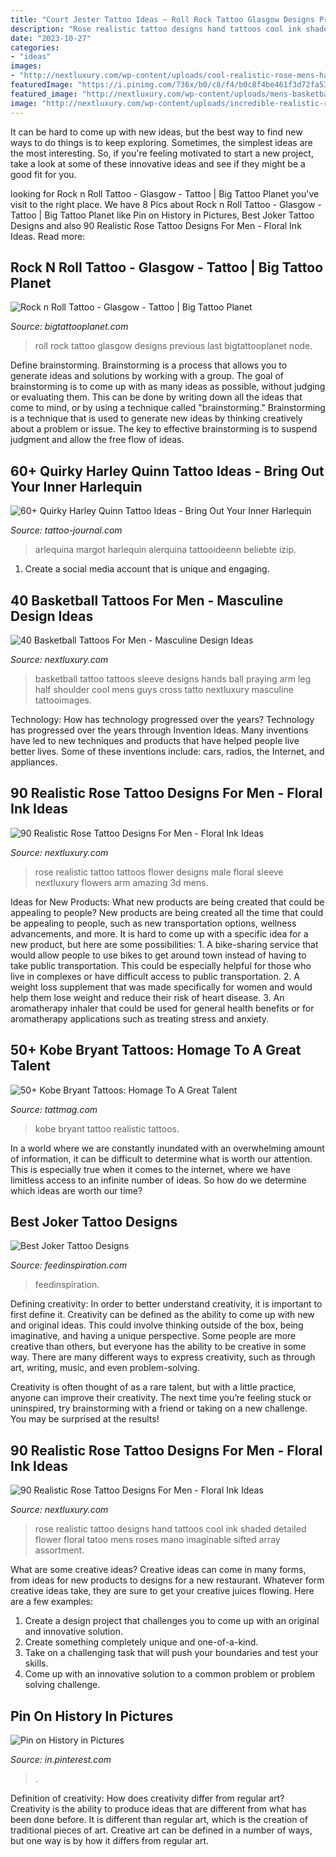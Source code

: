 ```yaml
---
title: "Court Jester Tattoo Ideas ~ Roll Rock Tattoo Glasgow Designs Previous Last Bigtattooplanet Node"
description: "Rose realistic tattoo designs hand tattoos cool ink shaded detailed flower floral tatoo mens roses mano imaginable sifted array assortment"
date: "2023-10-27"
categories:
- "ideas"
images:
- "http://nextluxury.com/wp-content/uploads/cool-realistic-rose-mens-hand-tattoo-with-shaded-design.jpg"
featuredImage: "https://i.pinimg.com/736x/b0/c8/f4/b0c8f4be461f3d72fa53cedae8577ae2.jpg"
featured_image: "http://nextluxury.com/wp-content/uploads/mens-basketball-tattoo-ideas-on-arm.jpg"
image: "http://nextluxury.com/wp-content/uploads/incredible-realistic-red-rose-flower-male-arm-tattoos.jpg"
---
```



It can be hard to come up with new ideas, but the best way to find new ways to do things is to keep exploring. Sometimes, the simplest ideas are the most interesting. So, if you're feeling motivated to start a new project, take a look at some of these innovative ideas and see if they might be a good fit for you.

	

		
looking for Rock n Roll Tattoo - Glasgow - Tattoo | Big Tattoo Planet you've visit to the right place. We have 8 Pics about Rock n Roll Tattoo - Glasgow - Tattoo | Big Tattoo Planet like Pin on History in Pictures, Best Joker Tattoo Designs and also 90 Realistic Rose Tattoo Designs For Men - Floral Ink Ideas. Read more:
		
    
## Rock N Roll Tattoo - Glasgow - Tattoo | Big Tattoo Planet

<img loading=lazy src="https://www.bigtattooplanet.com/sites/default/files/imagecache/aspect4col3col/5/node_gallery_image/56011/z0101.jpg" onerror="this.onerror=null;this.src='https://tse4.mm.bing.net/th?id=OIP.0c6U89p8hKBKmJgVVJqrewHaJ3&amp;pid=15.1';" alt="Rock n Roll Tattoo - Glasgow - Tattoo | Big Tattoo Planet">

_Source: bigtattooplanet.com_

>roll rock tattoo glasgow designs previous last bigtattooplanet node. 

	

Define brainstorming.
Brainstorming is a process that allows you to generate ideas and solutions by working with a group. The goal of brainstorming is to come up with as many ideas as possible, without judging or evaluating them. This can be done by writing down all the ideas that come to mind, or by using a technique called "brainstorming." Brainstorming is a technique that is used to generate new ideas by thinking creatively about a problem or issue. The key to effective brainstorming is to suspend judgment and allow the free flow of ideas.

    
## 60+ Quirky Harley Quinn Tattoo Ideas - Bring Out Your Inner Harlequin

<img loading=lazy src="https://tattoo-journal.com/wp-content/uploads/2017/01/Harley-Quinn-Tattoo-46-768x768.jpg" onerror="this.onerror=null;this.src='https://tse1.mm.bing.net/th?id=OIP.5sP5EwOekZDgHJj1AYo4egHaHa&amp;pid=15.1';" alt="60+ Quirky Harley Quinn Tattoo Ideas - Bring Out Your Inner Harlequin">

_Source: tattoo-journal.com_

>arlequina margot harlequin alerquina tattooideenn beliebte izip. 

	

1. Create a social media account that is unique and engaging.

    
## 40 Basketball Tattoos For Men - Masculine Design Ideas

<img loading=lazy src="http://nextluxury.com/wp-content/uploads/mens-basketball-tattoo-ideas-on-arm.jpg" onerror="this.onerror=null;this.src='https://tse2.mm.bing.net/th?id=OIP.-zRVoJhSUchnNKctYDIQUQHaJQ&amp;pid=15.1';" alt="40 Basketball Tattoos For Men - Masculine Design Ideas">

_Source: nextluxury.com_

>basketball tattoo tattoos sleeve designs hands ball praying arm leg half shoulder cool mens guys cross tatto nextluxury masculine tattooimages. 

	

Technology: How has technology progressed over the years?
Technology has progressed over the years through Invention Ideas. Many inventions have led to new techniques and products that have helped people live better lives. Some of these inventions include: cars, radios, the Internet, and appliances.

    
## 90 Realistic Rose Tattoo Designs For Men - Floral Ink Ideas

<img loading=lazy src="http://nextluxury.com/wp-content/uploads/incredible-realistic-red-rose-flower-male-arm-tattoos.jpg" onerror="this.onerror=null;this.src='https://tse4.mm.bing.net/th?id=OIP.na9RNlwFy1Zcs6SZ-KMVVAHaGr&amp;pid=15.1';" alt="90 Realistic Rose Tattoo Designs For Men - Floral Ink Ideas">

_Source: nextluxury.com_

>rose realistic tattoo tattoos flower designs male floral sleeve nextluxury flowers arm amazing 3d mens. 

	

Ideas for New Products: What new products are being created that could be appealing to people?
New products are being created all the time that could be appealing to people, such as new transportation options, wellness advancements, and more. It is hard to come up with a specific idea for a new product, but here are some possibilities: 1. A bike-sharing service that would allow people to use bikes to get around town instead of having to take public transportation. This could be especially helpful for those who live in complexes or have difficult access to public transportation. 2. A weight loss supplement that was made specifically for women and would help them lose weight and reduce their risk of heart disease. 3. An aromatherapy inhaler that could be used for general health benefits or for aromatherapy applications such as treating stress and anxiety. 
    
## 50+ Kobe Bryant Tattoos: Homage To A Great Talent

<img loading=lazy src="https://tattmag.com/wp-content/uploads/2020/10/Realistic-Kobe-Bryant-Tattoo-1-538x1024.jpg" onerror="this.onerror=null;this.src='https://tse3.mm.bing.net/th?id=OIP.zj8cslXVg9zW8PFkCJK1IQHaOG&amp;pid=15.1';" alt="50+ Kobe Bryant Tattoos: Homage To A Great Talent">

_Source: tattmag.com_

>kobe bryant tattoo realistic tattoos. 

	

In a world where we are constantly inundated with an overwhelming amount of information, it can be difficult to determine what is worth our attention. This is especially true when it comes to the internet, where we have limitless access to an infinite number of ideas. So how do we determine which ideas are worth our time?

    
## Best Joker Tattoo Designs

<img loading=lazy src="http://feedinspiration.com/wp-content/uploads/2015/05/Joker-Tattoo-Card-Game-Picture.jpg" onerror="this.onerror=null;this.src='https://tse1.mm.bing.net/th?id=OIP.IOU_Gdy6nPB-gPo3EFenzQHaJ4&amp;pid=15.1';" alt="Best Joker Tattoo Designs">

_Source: feedinspiration.com_

>feedinspiration. 

	

Defining creativity:
In order to better understand creativity, it is important to first define it. Creativity can be defined as the ability to come up with new and original ideas. This could involve thinking outside of the box, being imaginative, and having a unique perspective.
Some people are more creative than others, but everyone has the ability to be creative in some way. There are many different ways to express creativity, such as through art, writing, music, and even problem-solving.

Creativity is often thought of as a rare talent, but with a little practice, anyone can improve their creativity. The next time you’re feeling stuck or uninspired, try brainstorming with a friend or taking on a new challenge. You may be surprised at the results!

    
## 90 Realistic Rose Tattoo Designs For Men - Floral Ink Ideas

<img loading=lazy src="http://nextluxury.com/wp-content/uploads/cool-realistic-rose-mens-hand-tattoo-with-shaded-design.jpg" onerror="this.onerror=null;this.src='https://tse1.mm.bing.net/th?id=OIP.HU0nYgqV_ioeXZWtNJYAnwHaJ4&amp;pid=15.1';" alt="90 Realistic Rose Tattoo Designs For Men - Floral Ink Ideas">

_Source: nextluxury.com_

>rose realistic tattoo designs hand tattoos cool ink shaded detailed flower floral tatoo mens roses mano imaginable sifted array assortment. 

	

What are some creative ideas?
Creative ideas can come in many forms, from ideas for new products to designs for a new restaurant. Whatever form creative ideas take, they are sure to get your creative juices flowing. Here are a few examples: 
1. Create a design project that challenges you to come up with an original and innovative solution.
2. Create something completely unique and one-of-a-kind.
3. Take on a challenging task that will push your boundaries and test your skills.
4. Come up with an innovative solution to a common problem or problem solving challenge.

    
## Pin On History In Pictures

<img loading=lazy src="https://i.pinimg.com/736x/b0/c8/f4/b0c8f4be461f3d72fa53cedae8577ae2.jpg" onerror="this.onerror=null;this.src='https://tse3.mm.bing.net/th?id=OIP.Hz3KdzcSeWRyP4Xc8UDZNwAAAA&amp;pid=15.1';" alt="Pin on History in Pictures">

_Source: in.pinterest.com_

>. 

	

Definition of creativity: How does creativity differ from regular art?
Creativity is the ability to produce ideas that are different from what has been done before. It is different than regular art, which is the creation of traditional pieces of art. Creative art can be defined in a number of ways, but one way is by how it differs from regular art.

